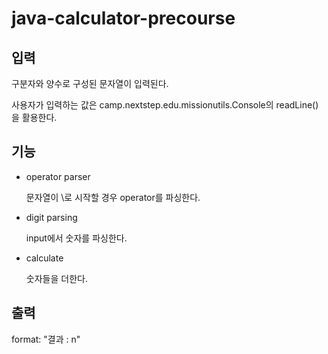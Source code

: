 # java-calculator-precourse

## 입력
구분자와 양수로 구성된 문자열이 입력된다.

사용자가 입력하는 값은 camp.nextstep.edu.missionutils.Console의 readLine()을 활용한다.

## 기능
- operator parser

  문자열이 \\로 시작할 경우 operator를 파싱한다. 
- digit parsing
    
    input에서 숫자를 파싱한다.
- calculate
    
    숫자들을 더한다.

## 출력
format: "결과 : n"